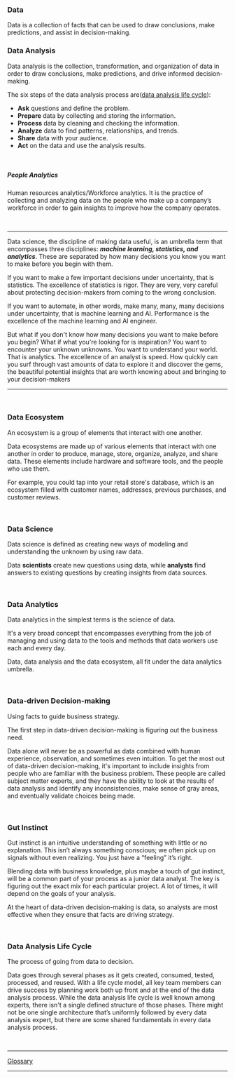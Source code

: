 ### Data
Data is a collection of facts that can be used to draw conclusions, make predictions, and assist in decision-making. 

### Data Analysis 
Data analysis is the collection, transformation, and organization of data in order to draw conclusions, make predictions, and drive informed decision-making.

The six steps of the data analysis process are([data analysis life cycle](https://github.com/ksgr5566/Google-Data-Analytics/blob/main/Foundations:%20Data%2C%20Data%2C%20Everywhere/Week1-Introducing%20Data%20Analytics.md#data-analysis-life-cycle)): 
- **Ask** questions and define the problem.
- **Prepare** data by collecting and storing the information.
- **Process** data by cleaning and checking the information.
- **Analyze** data to find patterns, relationships, and trends.
- **Share** data with your audience.
- **Act** on the data and use the analysis results.

<br />

##### People Analytics
Human resources analytics/Workforce analytics. It is the practice of collecting and analyzing data on the people who make up a company’s workforce in order to gain insights to improve how the company operates.

<br />

---

Data science, the discipline of making data useful, is an umbrella term that encompasses three disciplines: ***machine learning, statistics, and analytics***.
These are separated by how many decisions you know you want to make before you begin with them.

If you want to make a few important decisions under uncertainty, that is statistics.
The excellence of statistics is rigor. They are very, very careful about protecting decision-makers from coming to the wrong conclusion.

If you want to automate, in other words, make many, many, many decisions under uncertainty, that is machine learning and AI.
Performance is the excellence of the machine learning and AI engineer. 

But what if you don't know how many decisions you want to make before you begin? What if what you're looking for is inspiration? You want to encounter your unknown unknowns. You want to understand your world. That is analytics.
The excellence of an analyst is speed. How quickly can you surf through vast amounts of data to explore it and discover the gems, the beautiful potential insights that are worth knowing about and bringing to your decision-makers

---

<br />

### Data Ecosystem
An ecosystem is a group of elements that interact with one another.

Data ecosystems are made up of various elements that interact with one another in order to produce, manage, store, organize, analyze, and share data. These elements include hardware and software tools, and the people who use them.

For example, you could tap into your retail store's database, which is an ecosystem filled with customer names, addresses, previous purchases, and customer reviews.

<br />

### Data Science
Data science is defined as creating new ways of modeling and understanding the unknown by using raw data.

Data **scientists** create new questions using data, while **analysts** find answers to existing questions by creating insights from data sources.

<br />

### Data Analytics
Data analytics in the simplest terms is the science of data.

It's a very broad concept that encompasses everything from the job of managing and using data to the tools and methods that data workers use each and every day.

Data, data analysis and the data ecosystem, all fit under the data analytics umbrella.

<br />

### Data-driven Decision-making
Using facts to guide business strategy.

The first step in data-driven decision-making is figuring out the business need.

Data alone will never be as powerful as data combined with human experience, observation, and sometimes even intuition. To get the most out of data-driven decision-making, it's important to include insights from people who are familiar with the business problem. These people are called subject matter experts, and they have the ability to look at the results of data analysis and identify any inconsistencies, make sense of gray areas, and eventually validate choices being made.


<br />

### Gut Instinct
Gut instinct is an intuitive understanding of something with little or no explanation. This isn’t always something conscious; we often pick up on signals without even realizing. You just have a “feeling” it’s right.

Blending data with business knowledge, plus maybe a touch of gut instinct, will be a common part of your process as a junior data analyst. The key is figuring out the exact mix for each particular project. A lot of times, it will depend on the goals of your analysis.

At the heart of data-driven decision-making is data, so analysts are most effective when they ensure that facts are driving strategy.

<br />

### Data Analysis Life Cycle
The process of going from data to decision.

Data goes through several phases as it gets created, consumed, tested, processed, and reused. With a life cycle model, all key team members can drive success by planning work both up front and at the end of the data analysis process. While the data analysis life cycle is well known among experts, there isn't a single defined structure of those phases. There might not be one single architecture that’s uniformly followed by every data analysis expert, but there are some shared fundamentals in every data analysis process.

<br />

---

[Glossary](https://docs.google.com/document/d/1yd3IZr2VupqaTPyjrlauxDLj4MsDHl9r9J3wmNf11mE/template/preview)

---
